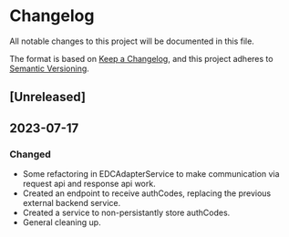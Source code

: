 # Changelog
All notable changes to this project will be documented in this file.

The format is based on [Keep a Changelog](https://keepachangelog.com/en/1.0.0/),
and this project adheres to [Semantic Versioning](https://semver.org/spec/v2.0.0.html).

## [Unreleased]

## 2023-07-17

### Changed
- Some refactoring in EDCAdapterService to make communication via request api and response api work. 
- Created an endpoint to receive authCodes, replacing the previous external backend service.
- Created a service to non-persistantly store authCodes. 
- General cleaning up. 